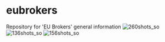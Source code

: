 # eubrokers
Repository for 'EU Brokers' general information
![260shots_so](https://github.com/user-attachments/assets/3af694c9-ba45-4910-8433-700b171cc973)
![136shots_so](https://github.com/user-attachments/assets/ee64e177-fab9-4601-b8e7-e8a9d1fee875)
![156shots_so](https://github.com/user-attachments/assets/c3e66b67-56ce-4eb6-8d8b-391868876df7)
